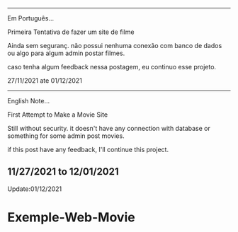 --------------------------------------------------------------------------------
Em Português...

Primeira Tentativa de fazer um site de filme

Ainda sem seguranç. não possui nenhuma conexão com banco de dados ou algo para algum admin postar filmes.

caso tenha algum feedback nessa postagem, eu continuo esse projeto.

27/11/2021 ate 01/12/2021

--------------------------------------------------------------------------------
English Note...

First Attempt to Make a Movie Site

Still without security. it doesn't have any connection with database or something for some admin post movies.

if this post have any feedback, I'll continue this project.

11/27/2021 to 12/01/2021
--------------------------------------------------------------------------------
Update:01/12/2021
 

# Exemple-Web-Movie
